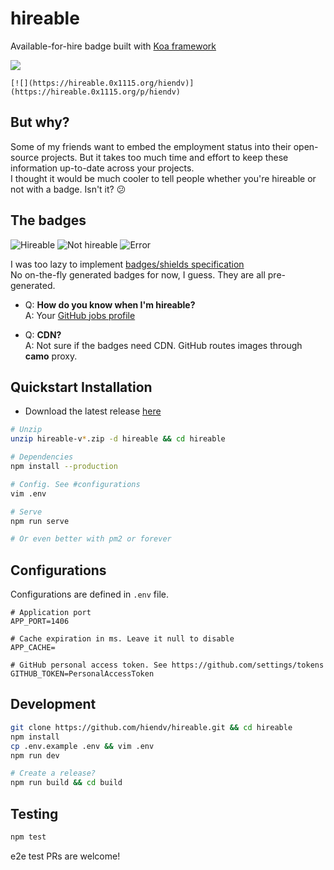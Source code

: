 # hireable
Available-for-hire badge built with [Koa framework](https://github.com/koajs/koa)

[![](https://hireable.0x1115.org/hiendv)](https://hireable.0x1115.org/p/hiendv)
```
[![](https://hireable.0x1115.org/hiendv)](https://hireable.0x1115.org/p/hiendv)
```
## But why?
Some of my friends want to embed the employment status into their open-source projects.
But it takes too much time and effort to keep these information up-to-date across your projects.  
I thought it would be much cooler to tell people whether you're hireable or not with a badge. Isn't it? :confused:

## The badges
![Hireable](https://cdn.rawgit.com/hiendv/hireable/master/public/hireable-yes.svg)
![Not hireable](https://cdn.rawgit.com/hiendv/hireable/master/public/hireable-no.svg)
![Error](https://cdn.rawgit.com/hiendv/hireable/master/public/hireable-error.svg)

I was too lazy to implement [badges/shields specification](https://github.com/badges/shields/blob/master/spec/SPECIFICATION.md)  
No on-the-fly generated badges for now, I guess. They are all pre-generated. 

- Q: **How do you know when I'm hireable?**  
A: Your [GitHub jobs profile](https://github.com/settings/profile#user_profile_hireable)

- Q: **CDN?**  
A: Not sure if the badges need CDN. GitHub routes images through **camo** proxy. 

## Quickstart Installation
- Download the latest release [here](https://github.com/hiendv/hireable/releases)
```bash
# Unzip
unzip hireable-v*.zip -d hireable && cd hireable

# Dependencies
npm install --production

# Config. See #configurations
vim .env

# Serve
npm run serve

# Or even better with pm2 or forever
```

## Configurations
Configurations are defined in `.env` file.
```
# Application port
APP_PORT=1406

# Cache expiration in ms. Leave it null to disable
APP_CACHE=

# GitHub personal access token. See https://github.com/settings/tokens
GITHUB_TOKEN=PersonalAccessToken
```

## Development
```bash
git clone https://github.com/hiendv/hireable.git && cd hireable
npm install
cp .env.example .env && vim .env
npm run dev

# Create a release?
npm run build && cd build
```

## Testing
```bash
npm test
```
e2e test PRs are welcome!
